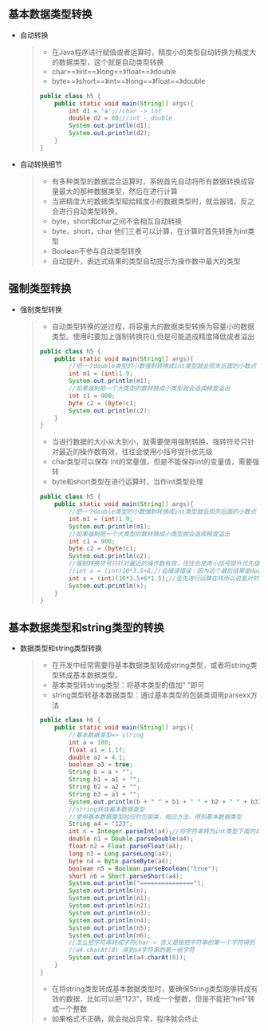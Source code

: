 ## 基本数据类型转换

* 自动转换

  > * 在Java程序进行赋值或者运算时，精度小的类型自动转换为精度大的数据类型，这个就是自动类型转换
  > * char==》int==》long==》float==》double
  > * byte==》short==》int==》long==》float==》double
  >
  > ```java
  > public class h5 {
  > 	public static void main(String[] args){
  > 		int d1 = 'a';//char -> int
  > 		double d2 = 80;//int - double
  > 		System.out.println(d1);
  > 		System.out.println(d2);
  > 	}
  > }
  > ```

* 自动转换细节

  > * 有多种类型的数据混合运算时，系统首先自动将所有数据转换成容量最大的那种数据类型，然后在进行计算
  > * 当把精度大的数据类型赋给精度小的数据类型时，就会报错，反之会进行自动类型转换。
  > * byte，short和char之间不会相互自动转换
  > * byte，short，char 他们三者可以计算，在计算时首先转换为int类型
  > * Boolean不参与自动类型转换
  > * 自动提升，表达式结果的类型自动提示为操作数中最大的类型

## 强制类型转换

* 强制类型转换

  > * 自动类型转换的逆过程，将容量大的数据类型转换为容量小的数据类型。使用时要加上强制转换符(),但是可能造成精度降低或者溢出 
  >
  > ```java
  > public class h5 {
  > 	public static void main(String[] args){
  > 		//把一个double类型的小数强制转换成int类型就会损失后面的小数点
  > 		int m1 = (int)1.9;
  > 		System.out.println(m1);
  > 		//如果强制把一个大类型的数转换成小类型就会造成精度溢出
  > 		int c1 = 900;
  > 		byte c2 = (byte)c1;
  > 		System.out.println(c2);
  > 	}
  > }
  > ```
  >
  > * 当进行数据的大小从大到小，就需要使用强制转换，强转符号只针对最近的操作数有效，往往会使用小括号提升优先级
  > * char类型可以保存 int的常量值，但是不能保存int的变量值，需要强转
  > * byte和short类型在进行运算时，当作int类型处理
  >
  > ```java
  > public class h5 {
  > 	public static void main(String[] args){
  > 		//把一个double类型的小数强制转换成int类型就会损失后面的小数点
  > 		int m1 = (int)1.9;
  > 		System.out.println(m1);
  > 		//如果强制把一个大类型的数转换成小类型就会造成精度溢出
  > 		int c1 = 900;
  > 		byte c2 = (byte)c1;
  > 		System.out.println(c2);
  > 		//强制转换符号只针对最近的操作数有效，往往会使用小括号提升优先级
  > 		//int x = (int)10*3.5+6;//会编译错误：因为这个最后结果是double类型
  > 		int x = (int)(10*3.5+6*1.5);//会先进行运算在转所以说是对的
  > 		System.out.println(x);
  > 	}
  > }
  > ```

## 基本数据类型和string类型的转换

* 数据类型和string类型转换

  > * 在开发中经常需要将基本数据类型转成string类型，或者将string类型转成基本数据类型。
  > * 基本类型转string类型：将基本类型的值加“ ”即可
  > * string类型转基本数据类型：通过基本类型的包装类调用parsexx方法
  >
  > ```java
  > public class h6 {
  > 	public static void main(String[] args){
  > 		//基本数据类型=> string
  > 		int a = 100;
  > 		float a1 = 1.1f;
  > 		double a2 = 4.1;
  > 		boolean a3 = true;
  > 		String b = a + "";
  > 		String b1 = a1 + "";
  > 		String b2 = a2 + "";
  > 		String b3 = a3 + "";
  > 		System.out.println(b + " " + b1 + " " + b2 + " " + b3);
  > 		//string转成基本数据类型
  > 		//使用基本数据类型对应的包装类，相应方法，得到基本数据类型
  > 		String a4 = "123";
  > 		int n = Integer.parseInt(a4);//将字符串转为int类型下面的以此类推
  > 		double n1 = Double.parseDouble(a4);
  > 		float n2 = Float.parseFloat(a4);
  > 		long n3 = Long.parseLong(a4);
  > 		byte n4 = Byte.parseByte(a4);
  > 		boolean n5 = Boolean.parseBoolean("true");
  > 		short n6 = Short.parseShort(a4);
  > 		System.out.println("===============");
  > 		System.out.println(n);
  > 		System.out.println(n1);
  > 		System.out.println(n2);
  > 		System.out.println(n3);
  > 		System.out.println(n4);
  > 		System.out.println(n5);
  > 		System.out.println(n6);
  > 		//怎么把字符串转成字符char-> 含义是指把字符串的第一个字符得到
  > 		//a4.charAt(0) 得到s4字符串的第一给字符
  > 		System.out.println(a4.charAt(0));
  > 	}
  > }
  > ```
  >
  > * 在将string类型转成基本数据类型时，要确保String类型能够转成有效的数据，比如可以把“123”，转成一个整数，但是不能把“hell”转成一个整数
  > * 如果格式不正确，就会抛出异常，程序就会终止

